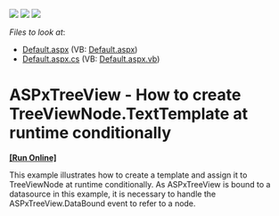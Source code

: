 <!-- default badges list -->
![](https://img.shields.io/endpoint?url=https://codecentral.devexpress.com/api/v1/VersionRange/128555425/13.1.4%2B)
[![](https://img.shields.io/badge/Open_in_DevExpress_Support_Center-FF7200?style=flat-square&logo=DevExpress&logoColor=white)](https://supportcenter.devexpress.com/ticket/details/E3602)
[![](https://img.shields.io/badge/📖_How_to_use_DevExpress_Examples-e9f6fc?style=flat-square)](https://docs.devexpress.com/GeneralInformation/403183)
<!-- default badges end -->
<!-- default file list -->
*Files to look at*:

* [Default.aspx](./CS/WebSite/Default.aspx) (VB: [Default.aspx](./VB/WebSite/Default.aspx))
* [Default.aspx.cs](./CS/WebSite/Default.aspx.cs) (VB: [Default.aspx.vb](./VB/WebSite/Default.aspx.vb))
<!-- default file list end -->
# ASPxTreeView - How to create TreeViewNode.TextTemplate at runtime conditionally
<!-- run online -->
**[[Run Online]](https://codecentral.devexpress.com/e3602/)**
<!-- run online end -->


<p>This example illustrates how to create a template and assign it to TreeViewNode at runtime conditionally. As ASPxTreeView is bound to a datasource in this example, it is necessary to handle the ASPxTreeView.DataBound event to refer to a node.</p>

<br/>


